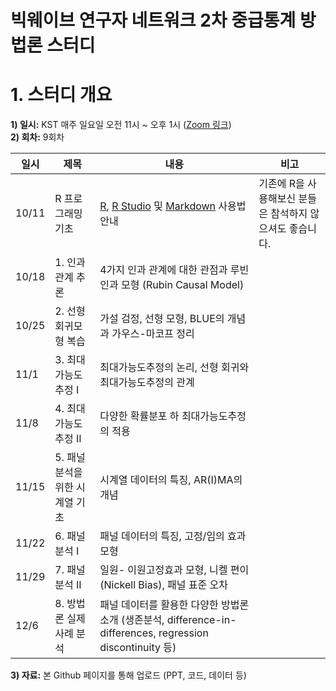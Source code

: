 빅웨이브 연구자 네트워크 2차 중급통계 방법론 스터디
==========================
# 1. 스터디 개요

**1) 일시:** KST 매주 일요일 오전 11시 ~ 오후 1시 ([Zoom 링크](https://washington.zoom.us/j/98637561547))   
**2) 회차:** 9회차   

일시 | 제목 | 내용 | 비고
---- | ----- | ---- | ----
10/11 | R 프로그래밍 기초 | [R](https://cloud.r-project.org/), [R Studio](https://rstudio.com/products/rstudio/download/) 및 [Markdown](http://whatismarkdown.com/) 사용법 안내 | 기존에 R을 사용해보신 분들은 참석하지 않으셔도 좋습니다.
10/18 | 1. 인과 관계 추론 | 4가지 인과 관계에 대한 관점과 루빈 인과 모형 (Rubin Causal Model) |
10/25 | 2. 선형회귀모형 복습 | 가설 검정, 선형 모형, BLUE의 개념과 가우스-마코프 정리 | 
11/1 | 3. 최대가능도추정 I | 최대가능도추정의 논리, 선형 회귀와 최대가능도추정의 관계 |
11/8 | 4. 최대가능도추정 II | 다양한 확률분포 하 최대가능도추정의 적용 |
11/15 | 5. 패널분석을 위한 시계열 기초 | 시계열 데이터의 특징, AR(I)MA의 개념 |
11/22 | 6. 패널분석 I | 패널 데이터의 특징, 고정/임의 효과 모형 |
11/29 | 7. 패널분석 II | 일원- 이원고정효과 모형, 니켈 편이(Nickell Bias), 패널 표준 오차 |
12/6| 8. 방법론 실제 사례 분석 | 패널 데이터를 활용한 다양한 방법론 소개 (생존분석, difference-in-differences, regression discontinuity 등) |

**3) 자료:** 본 Github 페이지를 통해 업로드 (PPT, 코드, 데이터 등)   
